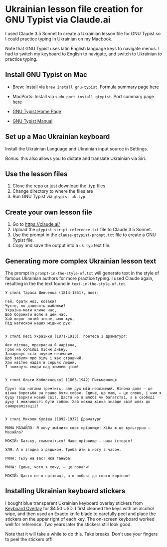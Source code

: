 # Ukrainian lesson file creation for GNU Typist via Claude.ai

I used Claude 3.5 Sonnet to create a Ukrainian lesson file for GNU Typist so I could practice typing in Ukrainian on my Macbook. 

Note that GNU Typist uses latin English language keys to navigate menus. I had to switch my keyboard to English to navigate, and switch to Ukrainian to practice typing.

## Install GNU Typist on Mac

- Brew: Install via `brew install gnu-typist`. Formula summary page [here](https://formulae.brew.sh/formula/gnu-typist)
- MacPorts: Install via `sudo port install gtypist`. Port summary page [here](https://ports.macports.org/port/gtypist/summary)

- [GNU Typist Home Page](http://www.gnu.org/software/gtypist/)
- [GNU Typist Manual](https://www.gnu.org/savannah-checkouts/gnu/gtypist/gtypist.html)

## Set up a Mac Ukrainian keyboard

Install the Ukrainian Language and Ukrainian input source in Settings. 

Bonus: this also allows you to dictate and translate Ukrainian via Siri. 

## Use the lesson files
1. Clone the repo or just download the .typ files.
1. Change directory to where the files are
1. Run GNU Typist via `gtypist uk.typ`

## Create your own lesson file

1. Go to <https://claude.ai/>
1. Upload the `gtypist-script-reference.txt` file to Claude 3.5 Sonnet.
1. Use the prompt in the `clause-gtypist-prompt.txt` file to create a GNU Typist file. 
1. Copy and save the output into a `uk.typ` text file.

## Generating more complex Ukrainian lesson text

The prompt in `prompt-in-the-style-of.txt` will generate text in the style of famous Ukrainian authors for more practice typing. I used Claude again, resulting in the the text found in `text-in-the-style-of.txt`. 

``` text
У стилі Тараса Шевченка (1814-1861), поет:

Гей, брати мої, козаки!
Чуєте, як дзвенять шаблюки?
Україна-мати кличе нас,
Щоб боронити волю в цей час.
Хай ворог лютий згине, мов жук,
Під натиском наших міцних рук!


У стилі Лесі Українки (1871-1913), поетеса і драматург:

Фея лісова, прекрасна й чарівна,
Грає на сопілці пісню дивну.
Зачаровує всіх звуком неземним,
Щоб забули про біль і жах страшний.
Хай квітне надія в серцях людей,
І зникнуть хмари над землею цією!


У стилі Ольги Кобилянської (1863-1942) Письменниця

Ґрунт під ногами тремтить, але дух мій незламний. Жіноча доля – це вічна боротьба за право бути собою. Єдине, що маю, – це слово, і ним я буду творити новий світ. Щастя не в шлюбі чи багатстві, а в свободі духу і можливості бути собою. Хай кожна жінка знайде свій шлях до самореалізації!


У стилі Миколи Куліша (1892-1937) Драматург

МИНА МАЗАЙЛО: Я хочу змінити своє прізвище! Хіба ж це культурно – Мазайло?

МОКІЙ: Батьку, схаменіться! Наше прізвище – наша історія!

УЛЯ: А я згодна з дядьком. Треба йти в ногу з часом.

РИНА: Тьху на вас! Яка ганьба!

МИНА: Єдине, чого я хочу, – це поваги!

МОКІЙ: Щастя не в прізвищі, а в любові до свого коріння!
```

## Installing Ukrainian keyboard stickers

I bought blue transparent Ukrainian keyboard overlay stickers from [Keyboard Overlay](https://keyoverlay.com/language-stickers/ukrainian/all-cyrillic-scripts-in-one-small-round-keyboard-stickers) for $4.50 USD. I first cleaned the keys with an alcohol wipe, and then used an Exacto knife blade to carefully peel and place the stickers on the upper right of each key. The on-screen keyboard worked well for reference. Two years later the stickers still look good. 

Note that it will take a while to do this. Take breaks. Don't use your fingers to peel the stickers off! 